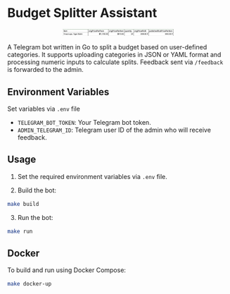 # Budget Splitter Assistant

<p align="center">
    <img src="https://github.com/tiroq/bsa/blob/main/image.png?raw=true" width="50%" alt="Budget Splitter Assistant Bot">
</p>

A Telegram bot written in Go to split a budget based on user-defined categories.
It supports uploading categories in JSON or YAML format and processing numeric inputs to calculate splits.
Feedback sent via `/feedback` is forwarded to the admin.

## Environment Variables

Set variables via `.env` file

- `TELEGRAM_BOT_TOKEN`: Your Telegram bot token.
- `ADMIN_TELEGRAM_ID`: Telegram user ID of the admin who will receive feedback.

## Usage

1. Set the required environment variables via `.env` file.

2. Build the bot:

  ```bash
  make build
  ```

3. Run the bot:

  ```bash
  make run
  ```

## Docker

To build and run using Docker Compose:

```bash
make docker-up
```
